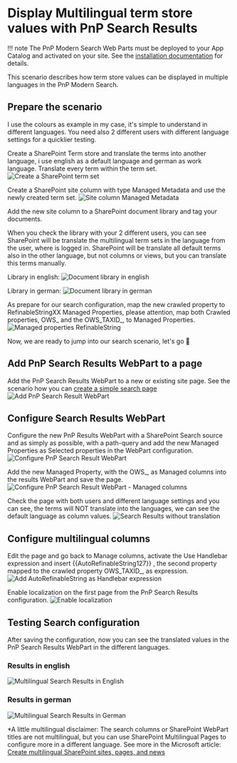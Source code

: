 # Display Multilingual term store values with PnP Search Results

!!! note
    The PnP Modern Search Web Parts must be deployed to your App Catalog and activated on your site. See the [installation documentation](../installation.md) for details.
    
This scenario describes how term store values can be displayed in multiple languages in the PnP Modern Search.

## Prepare the scenario
I use the colours as example in my case, it's simple to understand in different languages. You need also 2 different users with different language settings for a quicklier testing. 

Create a SharePoint Term store and translate the terms into another language, i use english as a default language and german as work language. Translate every term within the term set. 
![Create a SharePoint term set](assets/display-multilingual-term-store-values-with-pnp-search-results/create-a-sharepoint-term-set.png)

Create a SharePoint site column with type Managed Metadata and use the newly created term set.
![Site column Managed Metadata](assets/display-multilingual-term-store-values-with-pnp-search-results/site-column-managed-metadata.png)

Add the new site column to a SharePoint document library and tag your documents. 

When you check the library with your 2 different users, you can see SharePoint will be translate the multilingual term sets in the language from the user, where is logged in. SharePoint will be translate all default terms also in the other language, but not columns or views, but you can translate this terms manually.

Library in english:
![Document library in english](assets/display-multilingual-term-store-values-with-pnp-search-results/document-library-in-english.png)

Library in german:
![Document library in german](assets/display-multilingual-term-store-values-with-pnp-search-results/results-in-german.png)

As prepare for our search configuration, map the new crawled property to RefinableStringXX Managed Properties, please attention, map both Crawled properties, OWS_ and the OWS_TAXID_, to Managed Properties.
![Managed properties RefinableString](assets/display-multilingual-term-store-values-with-pnp-search-results/Managed-Properties-RefinableString.png)

Now, we are ready to jump into our search scenario, let's go 🚀

## Add PnP Search Results WebPart to a page
Add the PnP Search Results WebPart to a new or existing site page. See the scenario how you can [create a simple search page](create-simple-search-page.md)
![Add PnP Search Result WebPart](assets/display-multilingual-term-store-values-with-pnp-search-results/add-pnp-search-results-webpart.png)

## Configure Search Results WebPart
Configure the new PnP Results WebPart with a SharePoint Search source and as simply as possible, with a path-query and add the new Managed Properties as Selected properties in the WebPart configuration.
![Configure PnP Search Result WebPart](assets/display-multilingual-term-store-values-with-pnp-search-results/results-webpart-confguration.png)

Add the new Managed Property, with the OWS_, as Managed columns into the results WebPart and save the page.
![Configure PnP Search Result WebPart - Managed columns](assets/display-multilingual-term-store-values-with-pnp-search-results/webpart-configuration-manage-columns.png)

Check the page with both users and different language settings and you can see, the terms will NOT translate into the languages, we can see the default language as column values.
![Search Results without translation](assets/display-multilingual-term-store-values-with-pnp-search-results/search-results-without-translation.png)

## Configure multilingual columns
Edit the page and go back to Manage columns, activate the Use Handlebar expression and insert {{AutoRefinableString127}} , the second property mapped to the crawled property OWS_TAXID_, as expression.
![Add AutoRefinableString as Handlebar expression](assets/display-multilingual-term-store-values-with-pnp-search-results/webpart-configuration-manage-columns-ows_taxid_.png)

Enable localization on the first page from the PnP Search Results configuration.
![Enable localization](assets/display-multilingual-term-store-values-with-pnp-search-results/enable-localization.png)

## Testing Search configuration
After saving the configuration, now you can see the translated values in the PnP Search Results WebPart in the different languages.

### Results in english
![Multilingual Search Results in English](assets/display-multilingual-term-store-values-with-pnp-search-results/results-in-english.png)

### Results in german
![Multilingual Search Results in German](assets/display-multilingual-term-store-values-with-pnp-search-results/results-in-german.png)

*A little multilingual disclaimer: The search columns or SharePoint WebPart titles are not multilingual, but you can use SharePoint Multilingual Pages to configure more in a different language. See more in the Microsoft article: [Create multilingual SharePoint sites, pages, and news](https://support.microsoft.com/en-us/office/create-multilingual-sharepoint-sites-pages-and-news-2bb7d610-5453-41c6-a0e8-6f40b3ed750c?WT.mc_id=DX-MVP-5004845)
